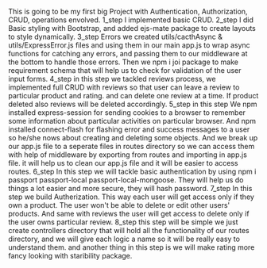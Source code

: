 This is going to be my first big Project with Authentication, Authorization, CRUD, operations envolved.
1_step I implemented basic CRUD.
2_step I did Basic styling with Bootstrap, and added ejs-mate package to create layouts to style dynamically.
3_step Errors we created utils/cacthAsync & utils/ExpressError.js files and using them in our main app.js to wrap async functions for catching any errors, and passing them to our middleware at the bottom to handle those errors.
Then we npm i joi package to make requirement schema that will help us to check for validation of the user input forms.
4_step in this step we tackled reviews process, we implemented full CRUD with reviews so that user can leave a review to particular product and rating. and can delete one review at a time. If product deleted also reviews will be deleted accordingly. 
5_step in this step We npm installed express-session for sending cookies to a browser to remember some information about particular activities on particular browser. And npm installed connect-flash for flashing error and success messages to a user so he/she nows about creating and deleting some objects. And we break up our app.js file to a seperate files in routes directory so we can access them with help of middleware by exporting from routes and importing in app.js file. it will help us to clean our app.js file and it will be easier to access routes.
6_step In this step we will tackle basic authentication by using npm i passport passport-local passport-local-mongoose.
They will help us do things a lot easier and more secure, they will hash password.
7_step In this step we build Autherization. This way each user will get access only if they own a product.
The user won't be able to delete or edit other users' products. And same with reviews the user will get access to delete only if the user owns particular review.
8_step this step will be simple we just create controllers directory that will hold all the functionality of our routes directory, and we will give each logic a name so it will be really easy to understand them.
and another thing in this step is we will make rating more fancy looking with staribility package. 